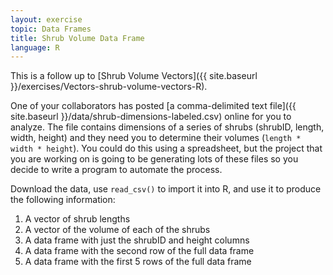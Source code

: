 ```yaml
---
layout: exercise
topic: Data Frames
title: Shrub Volume Data Frame
language: R
---
```


This is a follow up to [Shrub Volume Vectors]({{ site.baseurl }}/exercises/Vectors-shrub-volume-vectors-R).

One of your collaborators has posted [a comma-delimited text file]({{
site.baseurl }}/data/shrub-dimensions-labeled.csv) online for you to analyze.
The file contains dimensions of a series of shrubs (shrubID, length, width,
height) and they need you to determine their volumes
(`length * width * height`). You could do this using a spreadsheet, but the
project that you are working on is going to be generating lots of these files so
you decide to write a program to automate the process.

Download the data, use `read_csv()` to import it into R, and use it to produce the following information:

1. A vector of shrub lengths
2. A vector of the volume of each of the shrubs
3. A data frame with just the shrubID and height columns
4. A data frame with the second row of the full data frame
5. A data frame with the first 5 rows of the full data frame